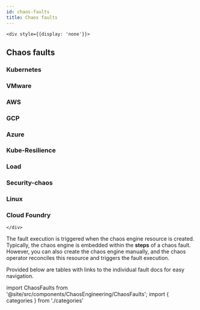 ```yaml
---
id: chaos-faults
title: Chaos faults
---
```


```mdx-code-block
<div style={{display: 'none'}}>
```

## Chaos faults

### Kubernetes

### VMware

### AWS

### GCP

### Azure

### Kube-Resilience

### Load

### Security-chaos

### Linux

### Cloud Foundry

```mdx-code-block
</div>
```

The fault execution is triggered when the chaos engine resource is created. Typically, the chaos engine is embedded within the **steps** of a chaos fault. However, you can also create the chaos engine manually, and the chaos operator reconciles this resource and triggers the fault execution.

Provided below are tables with links to the individual fault docs for easy navigation.

<!-- Custom component -->

import ChaosFaults from '@site/src/components/ChaosEngineering/ChaosFaults';
import { categories } from './categories'

<ChaosFaults categories={categories} />
